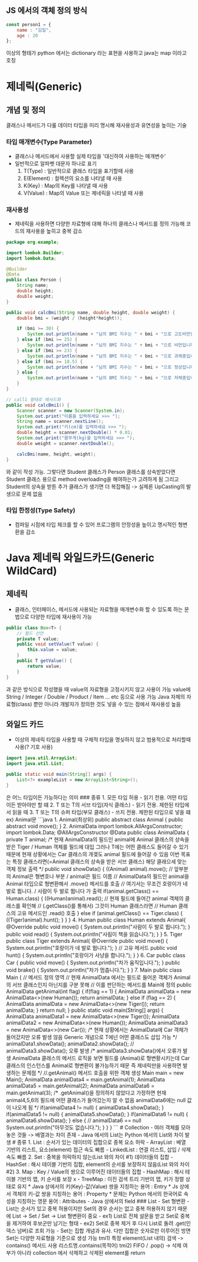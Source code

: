 ## JS 에서의 객체 정의 방식
```jsx
const person1 = {
    name : "김일",
    age : 20
};
```
이상의 형태가 python 에서는 dictionary 라는 표현을 사용하고 java는 map 이라고 호칭


# 제네릭(Generic)
## 개념 및 정의
클래스나 메서드가 다룰 데이터 타입을 미리 명시해 재사용성과 유연성을 높이는 기술

### 타입 매개변수(Type Parameter)
- 클래스나 메서드에서 사용할 실제 타입을 '대신하여 사용하는 매개변수'
- 일반적으로 알파벳 대문자 하나로 표기
    1. T(Type) : 일반적으로 클래스 타입을 표기할때 사용
    2. E(Element) : 컬렉션의 요소를 나타낼 때 사용
    3. K(Key) : Map의 Key를 나타낼 때 사용
    4. V(Value) : Map의 Value 또는 제네릭을 나타낼 때 사용

### 재사용성
- 제네릭을 사용하면 다양한 자료형에 대해 하나의 클래스나 메서드를 정의 가능해 코드의 재사용을 높히고 중복 감소
```java
package org.example;

import lombok.Builder;
import lombok.Data;

@Builder
@Data
public class Person {
    String name;
    double height;
    double weight;
}

public void calcBmi(String name, double height, double weight) {
    double bmi = (weight / (height*height));

    if (bmi >= 30) {
        System.out.println(name + "님의 BMI 지수는 " + bmi + "으로 고도비만입니다.");
    } else if (bmi >= 25) {
        System.out.println(name + "님의 BMI 지수는 " + bmi + "으로 비만입니다.");
    } else if (bmi >= 23) {
        System.out.println(name + "님의 BMI 지수는 " + bmi + "으로 과체중입니다.");
    } else if (bmi >= 18.5) {
        System.out.println(name + "님의 BMI 지수는 " + bmi + "으로 정상입니다.");
    } else {
        System.out.println(name + "님의 BMI 지수는 " + bmi + "으로 저체중입니다.");
    }
}

// call1 형태로 메서드화
public void calcBmi1() {
    Scanner scanner = new Scanner(System.in);
    System.out.print("이름을 입력하세요 >>> ");
    String name = scanner.nextLine();
    System.out.print("키(cm)를 입력하세요 >>> ");
    double height = scanner.nextDouble() * 0.01;
    System.out.print("몸무게(kg)을 입력하세요 >>> ");
    double weight = scanner.nextDouble();

    calcBmi(name, height, weight);
}
```
와 같이 작성 가능. 그렇다면 Student 클래스가 Person 클래스를 상속받았다면
Student 클래스 용으로 method overloading을 해여하는가 고려하게 됨
그리고 Student의 상속을 받튼 추가 클래스가 생기면 더 복잡해짐
-> 실제론 UpCasting의 발생으로 문제 없음

### 타입 한정성(Type Safety)
- 컴파일 시점에 타입 체크를 할 수 있어 프로그램의 안정성을 높이고 명시적인 형변환을 감소



# Java 제네릭 와일드카드(Generic WildCard)

## 제네릭
- 클래스, 인터페이스, 메서드에 사용되는 자료형을 매개변수화 할 수 있도록 하는 문법으로 다양한 타입에 재사용이 가능

```java
public class Box<T> {
    // 필드 선언
    private T value;
    public void setValue(T value) {
        this.value = value;
    }
    public T getValue() {
        return value;
    }
}
```

과 같은 방식으로 작성했을 때 value의 자료형을 고정시키지 않고 사용이 가능
value에 String / Integer / Double / Product / Item ... etc 등으로 사용 가능
Java 자체의 자료형(class) 뿐만 아니라 개발자가 정의한 것도 넣을 수 있는 점에서 재사용성 높음

## 와일드 카드
- 이상의 제네릭 타입을 사용할 때 구체적 타입을 명싲하지 않고 범용적으로 처리할때 사용(? 기호 사용)

```java
import java.util.ArrayList;
import java.util.List;

public static void main(String[] args) {
    List<?> exampleList = new ArrayList<String>();
}
```
<?>은 어느 타입이든 가능하다는 의미

### 종류
1. 모든 타입 허용 
   - 읽기 전용. 어떤 타입이든 받아야만 할 떄
2. T 또는 T의 서브 타입(자식 클래스)
   - 읽기 전용. 제한된 타입에서 읽을 때
3. T 또는 T의 슈퍼 타입(부모 클래스)
   - 쓰지 전용. 제한된 타입으로 넣을 떄


ex) Animal문
```java
1. Animal(최상위)
public abstract class Animal {
    public abstract void move();
}

2. AnimalData

import lombok.AllArgsConstructor;
import lombok.Data;

@AllArgsConstructor
@Data
public class AnimalData<T> {
    private T animal;
    /*
        현재 AnimalData의 필드인 animal에 Animal 클래스의 상속을 받은
        Tiger / Human 객체를 필드에 대입

        그러나 T에는 어떤 클래스도 들어갈 수 있기 때문에 현재 상황에서는
        Car 클래스의 개겣도 animal 필드에 들어갈 수 있음

        이번 목표는 특정 클래스라면(=Animal 클래스의 상속을 받은 서브 클래스)
        해당 클래으세 맞는 객체 정보 출력
     */

    public void showData() {
        ((Animal) animal).move();       // 앞부분의 Animal은 형변호나 부분 / animal은 필드 이름
        // AnimalData의 필드인 animal을 Animal 타입으로 형변환해서 .move() 메서드를 호출
        // 여기서는 무조건 호랑이가 네 발로 뜁니다. / 사람이 두 발로 뜁니다 가 출력

        if(animal.getClass() == Human.class) {
            ((Human)animal).read();     // 현재 필드에 들어간 animal 객체의 클래스를 확인해
            // (.getClass()를 통해서) 그것이 Human 클래스라면
            // Human 클래스의 고유 메서드인 .read() 호출
        } else if (animal.getClass() == Tiger.class) {
            ((Tiger)animal).hunt();
        }
    }
}


4. Human

public class Human extends Animal{
    @Override
    public void move() {
        System.out.println("사람이 두 발로 뜁니다.");
    }

    public void read() {
        System.out.println("사림이 책을 읽습니다.");
    }
}

5. Tiger

public class Tiger extends Animal{
    @Override
    public void move() {
        System.out.println("호랑이가 네 발로 뜁니다.");
    }

    // 고유 메서드
    public void hunt() {
        System.out.println("호랑이가 사냥을 합니다.");
    }
}



6. Car

public class Car {
    public void move() {
        System.out.println("차가 움직입니다.");
    }

    public void brake() {
        System.out.println("차가 멈춥니다.");
    }
}

7. Main

public class Main {
    // 메서드 정의 영역
    // 현재 AnimalData 에서는 필드로 들어온 객체가 Animal의 서브 클래스인지 아닌지를 구분 못해
    // 이를 판단하는 메서드를 Main에 정의
    public AnimalData<? extends Animal> getAnimal(int flag) {
        if(flag == 1) {
            AnimalData<Human> animalData = new AnimalData<>(new Human());
            return animalData;
        } else if (flag == 2) {
            AnimalData<Tiger> animalData = new AnimalData<>(new Tiger());
            return animalData;
        }
        return null;
    }



    public static void main(String[] args) {
        AnimalData<Tiger> animalData1 = new AnimalData<>(new Tiger());
        AnimalData<Human> animalData2 = new AnimalData<>(new Human());
        AnimalData<Car> animalData3 = new AnimalData<>(new Car());
        /*
            현재 상황에서는 AnimalData에 Car 객체가 들어갔지만 오류 발생 않음
            Generic 개념으로 T에넌 어떤 클래스도 삽입 가능
         */
        animalData1.showData();
        animalData2.showData();
        // animalData3.showData();  오류 발생
        /*
            animalData3.showData()에서 오류가 발생
            AnimalData 클래스의 메서드 로직을 보면 
            필드를 (Animal)로 형변황시키는데 Car 클래스의 인스턴스를 Animal로 형변환이 불가능하기 때문
            
            즉 제네릭만을 사용하면 발생하는 문제점
         */

        //.getAnimal() 메서드 호출을 위한 객체 생성
        Main main = new Main();
        AnimalData<? extends Animal> animalData4 = main.getAnimal(1);
        AnimalData<? extends Animal> animalData5 = main.getAnimal(2);
        AnimalData<? extends Animal> animalData6 = main.getAnimal(3);
        
        /*
            .getAnimal()을 정의하지 않았다고 가정하면 현재 animal4,5,6의 필드에
            어떤 클래스가 들어갔는지 알 수 없음
            
            animalData6에는 null 값이 나오게 됨
         */
        if(animalData4 != null) {
            animalData4.showData();
        }
        if(animalData5 != null) {
            animalData5.showData();
        }
        if(animalData6 != null) {
            animalData6.showData();
        } else {        // animalData6 == null
            System.out.println("아무것도 없습니다.");
        }
    }
}
```

# Collection
- 여러 객체를 모아놓은 것들 -> 배열과는 차이 존재
- Java 에서의 List는 Python 에서의 List와 차이 발생

# 종류
1. List : 순서가 있는 데이터의 집합으로 중복 요소 허락
   - ArrayList : 배열 기반의 리스트, 요소(element) 접근 속도 빠름
   - LinkedList : 연결 리스트, 삽입 / 삭제 속도 빠름
2. Set : 중복을 허락하지 않는(List 와의 차이 #1) 데이터들의 집합
   - HashSet : 해시 테이블 기반의 집합, element의 순서를 보장하지 않음(List 와의 차이 #2)
3. Map : Key / Value의 쌍으로 이루어진 데이터들의 집합
   - HashMap : 해시 테이블 기반의 맵, 키 순서를 보장 x
   - TreeMap : 이진 검색 트리 기반의 맵, 키가 정렬 상태로 유지

* Java 상에서의 키(Key)-값(Value) 쌍을 지칭하는 용어 : Entry
* Js 상에서 객체의 키-값 쌍을 지칭하는 용어 : Property
* 문제는 Python 에서의 한국어로 속성을 지칭하는 영문 용어 : Attributes - Java 상에서의 field

### List - Set 형변환
- List는 순서가 있고 중복 허용이지만 Set의 경우 순서는 없고 중복 허용하지 않기 때문에
  List -> Set / Set -> List 형변환이 중요
- ex1) List로 전체 설문을 받고 Set로 중복을 제거하여 후보군만 남기는 형태
- ex2) Set로 중복 제거 후 다시 List로 돌려 .get(인덱스 넘버)로 조회 가능
- Set는 집합 개념과 유사. 다만 집합은 숫자로만 이루어진 방면 Set는 다양한 자료형을 기준으로 생성 가능

tmi1) 특정 element(List 내의) 검색 -> contains() 메서드 사용 리스트명.contains(목적어)
tmi2) FIFO / .pop() -> 삭제 여부가 아니라 collection 에서 삭제하고 삭제된 element를 return

